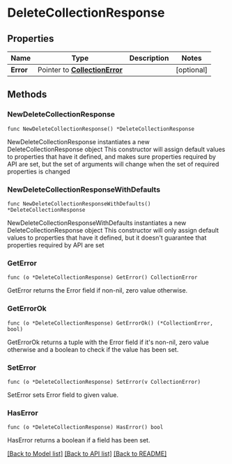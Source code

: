 # DeleteCollectionResponse

## Properties

Name | Type | Description | Notes
------------ | ------------- | ------------- | -------------
**Error** | Pointer to [**CollectionError**](CollectionError.md) |  | [optional] 

## Methods

### NewDeleteCollectionResponse

`func NewDeleteCollectionResponse() *DeleteCollectionResponse`

NewDeleteCollectionResponse instantiates a new DeleteCollectionResponse object
This constructor will assign default values to properties that have it defined,
and makes sure properties required by API are set, but the set of arguments
will change when the set of required properties is changed

### NewDeleteCollectionResponseWithDefaults

`func NewDeleteCollectionResponseWithDefaults() *DeleteCollectionResponse`

NewDeleteCollectionResponseWithDefaults instantiates a new DeleteCollectionResponse object
This constructor will only assign default values to properties that have it defined,
but it doesn't guarantee that properties required by API are set

### GetError

`func (o *DeleteCollectionResponse) GetError() CollectionError`

GetError returns the Error field if non-nil, zero value otherwise.

### GetErrorOk

`func (o *DeleteCollectionResponse) GetErrorOk() (*CollectionError, bool)`

GetErrorOk returns a tuple with the Error field if it's non-nil, zero value otherwise
and a boolean to check if the value has been set.

### SetError

`func (o *DeleteCollectionResponse) SetError(v CollectionError)`

SetError sets Error field to given value.

### HasError

`func (o *DeleteCollectionResponse) HasError() bool`

HasError returns a boolean if a field has been set.


[[Back to Model list]](../README.md#documentation-for-models) [[Back to API list]](../README.md#documentation-for-api-endpoints) [[Back to README]](../README.md)


